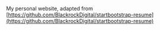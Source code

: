 My personal website, adapted from [https://github.com/BlackrockDigital/startbootstrap-resume](https://github.com/BlackrockDigital/startbootstrap-resume)

